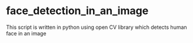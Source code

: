 # face_detection_in_an_image
This script is written in python using open CV library which detects human face in an image 
